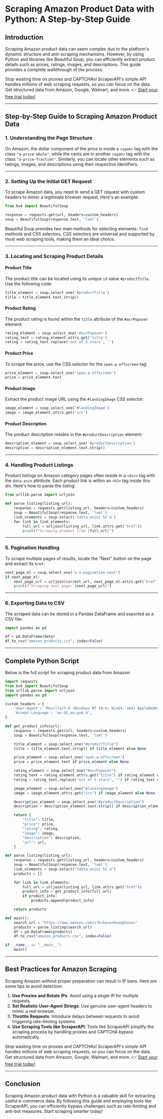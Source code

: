 
# Scraping Amazon Product Data with Python: A Step-by-Step Guide

## Introduction

Scraping Amazon product data can seem complex due to the platform's dynamic structure and anti-scraping mechanisms. However, by using Python and libraries like Beautiful Soup, you can efficiently extract product details such as prices, ratings, images, and descriptions. This guide provides a complete walkthrough of the process.

Stop wasting time on proxies and CAPTCHAs! ScraperAPI's simple API handles millions of web scraping requests, so you can focus on the data. Get structured data from Amazon, Google, Walmart, and more. 👉 [Start your free trial today!](https://bit.ly/Scraperapi)

---

## Step-by-Step Guide to Scraping Amazon Product Data

### 1. Understanding the Page Structure

On Amazon, the dollar component of the price is inside a `<span>` tag with the class `"a-price-whole"`, while the cents are in another `<span>` tag with the class `"a-price-fraction"`. Similarly, you can locate other elements such as ratings, images, and descriptions using their respective identifiers.

---

### 2. Setting Up the Initial GET Request

To scrape Amazon data, you need to send a GET request with custom headers to mimic a legitimate browser request. Here's an example:

```python
from bs4 import BeautifulSoup

response = requests.get(url, headers=custom_headers)
soup = BeautifulSoup(response.text, 'lxml')
```

Beautiful Soup provides two main methods for selecting elements: `find` methods and CSS selectors. CSS selectors are universal and supported by most web scraping tools, making them an ideal choice.

---

### 3. Locating and Scraping Product Details

#### Product Title
The product title can be located using its unique `id` value `#productTitle`. Use the following code:

```python
title_element = soup.select_one('#productTitle')
title = title_element.text.strip()
```

#### Product Rating
The product rating is found within the `title` attribute of the `#acrPopover` element:

```python
rating_element = soup.select_one('#acrPopover')
rating_text = rating_element.attrs.get('title')
rating = rating_text.replace('out of 5 stars', '')
```

#### Product Price
To scrape the price, use the CSS selector for the `span.a-offscreen` tag:

```python
price_element = soup.select_one('span.a-offscreen')
price = price_element.text
```

#### Product Image
Extract the product image URL using the `#landingImage` CSS selector:

```python
image_element = soup.select_one('#landingImage')
image = image_element.attrs.get('src')
```

#### Product Description
The product description resides in the `#productDescription` element:

```python
description_element = soup.select_one('#productDescription')
description = description_element.text.strip()
```

---

### 4. Handling Product Listings

Product listings on Amazon category pages often reside in a `<div>` tag with the `data-asin` attribute. Each product link is within an `<h2>` tag inside this div. Here's how to parse the listing:

```python
from urllib.parse import urljoin

def parse_listing(listing_url):
    response = requests.get(listing_url, headers=custom_headers)
    soup = BeautifulSoup(response.text, 'lxml')
    link_elements = soup.select('[data-asin] h2 a')
    for link in link_elements:
        full_url = urljoin(listing_url, link.attrs.get('href'))
        print(f"Scraping product from {full_url}")
```

---

### 5. Pagination Handling

To scrape multiple pages of results, locate the "Next" button on the page and extract its `href`:

```python
next_page_el = soup.select_one('a.s-pagination-next')
if next_page_el:
    next_page_url = urljoin(current_url, next_page_el.attrs.get('href'))
    print(f"Scraping next page: {next_page_url}")
```

---

### 6. Exporting Data to CSV

The scraped data can be stored in a Pandas DataFrame and exported as a CSV file:

```python
import pandas as pd

df = pd.DataFrame(data)
df.to_csv("amazon_products.csv", index=False)
```

---

## Complete Python Script

Below is the full script for scraping product data from Amazon:

```python
import requests
from bs4 import BeautifulSoup
from urllib.parse import urljoin
import pandas as pd

custom_headers = {
    'User-Agent': 'Mozilla/5.0 (Windows NT 10.0; Win64; x64) AppleWebKit/537.36 (KHTML, like Gecko) Chrome/110.0.5481.104 Safari/537.36',
    'Accept-Language': 'en-US,en;q=0.9',
}

def get_product_info(url):
    response = requests.get(url, headers=custom_headers)
    soup = BeautifulSoup(response.text, 'lxml')

    title_element = soup.select_one("#productTitle")
    title = title_element.text.strip() if title_element else None

    price_element = soup.select_one('span.a-offscreen')
    price = price_element.text if price_element else None

    rating_element = soup.select_one("#acrPopover")
    rating_text = rating_element.attrs.get("title") if rating_element else None
    rating = rating_text.replace("out of 5 stars", "") if rating_text else None

    image_element = soup.select_one("#landingImage")
    image = image_element.attrs.get("src") if image_element else None

    description_element = soup.select_one("#productDescription")
    description = description_element.text.strip() if description_element else None

    return {
        "title": title,
        "price": price,
        "rating": rating,
        "image": image,
        "description": description,
        "url": url,
    }

def parse_listing(listing_url):
    response = requests.get(listing_url, headers=custom_headers)
    soup = BeautifulSoup(response.text, 'lxml')
    link_elements = soup.select("[data-asin] h2 a")
    products = []

    for link in link_elements:
        full_url = urljoin(listing_url, link.attrs.get("href"))
        product_info = get_product_info(full_url)
        if product_info:
            products.append(product_info)

    return products

def main():
    search_url = "https://www.amazon.com/s?k=bose+headphones"
    products = parse_listing(search_url)
    df = pd.DataFrame(products)
    df.to_csv("amazon_products.csv", index=False)

if __name__ == "__main__":
    main()
```

---

## Best Practices for Amazon Scraping

Scraping Amazon without proper preparation can result in IP bans. Here are some tips to avoid detection:

1. **Use Proxies and Rotate IPs**: Avoid using a single IP for multiple requests.
2. **Set Realistic User-Agent Strings**: Use genuine user-agent headers to mimic a real browser.
3. **Throttle Requests**: Introduce delays between requests to avoid triggering rate-limiting systems.
4. **Use Scraping Tools like ScraperAPI**: Tools like ScraperAPI simplify the scraping process by handling proxies and CAPTCHA bypass automatically.

Stop wasting time on proxies and CAPTCHAs! ScraperAPI's simple API handles millions of web scraping requests, so you can focus on the data. Get structured data from Amazon, Google, Walmart, and more. 👉 [Start your free trial today!](https://bit.ly/Scraperapi)

---

## Conclusion

Scraping Amazon product data with Python is a valuable skill for extracting useful e-commerce data. By following this guide and employing tools like ScraperAPI, you can efficiently bypass challenges such as rate-limiting and anti-bot measures. Start scraping smarter today!
